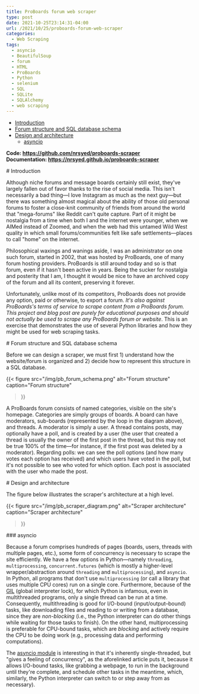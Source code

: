 ```yaml
---
title: ProBoards forum web scraper
type: post
date: 2021-10-25T23:14:31-04:00
url: /2021/10/25/proboards-forum-web-scraper
categories:
  - Web Scraping
tags:
  - asyncio
  - BeautifulSoup
  - forum
  - HTML
  - ProBoards
  - Python
  - selenium
  - SQL
  - SQLite
  - SQLAlchemy
  - web scraping
---
```


* [Introduction](#introduction)
* [Forum structure and SQL database schema](#database)
* [Design and architecture](#design)
  * [asyncio](#asyncio)

**Code: https://github.com/nrsyed/proboards-scraper** <br>
**Documentation: https://nrsyed.github.io/proboards-scraper** 

<span id="introduction" />
# Introduction

Although niche forums and message boards certainly still exist, they've
largely fallen out of favor thanks to the rise of social media. This isn't
necessarily a bad thing&mdash;I love Instagram as much as the next
guy&mdash;but there was something almost magical about the ability of those
old personal forums to foster a close-knit community of friends from around
the world that "mega-forums" like Reddit can't quite capture. Part of it might
be nostalgia from a time when both I and the internet were younger, when we
AIMed instead of Zoomed, and when the web had this untamed Wild West
quality in which small forums/communities felt like safe
settlements&mdash;places to call "home" on the internet.

Philosophical waxings and wanings aside, I was an administrator on one such
forum, started in 2002, that was hosted by ProBoards, one of many forum hosting
providers. ProBoards is still around today and so is that forum, even
if it hasn't been active in years. Being the sucker for nostalgia and posterity
that I am, I thought it would be nice to have an archived copy of the forum
and all its content, preserving it forever.

Unfortunately, unlike most of its competitors, ProBoards does not provide any
option, paid or otherwise, to export a forum. *It's also against ProBoards's
terms of service to scrape content from a ProBoards forum. This project and
blog post are purely for educational purposes and should not actually be used
to scrape any ProBoards forum or website*. This is an exercise that
demonstrates the use of several Python libraries and how they might be used
for web scraping tasks.


<span id="database" />
# Forum structure and SQL database schema

Before we can design a scraper, we must first 1) understand how the
website/forum is organized and 2) decide how to represent this structure
in a SQL database.

{{< figure
  src="/img/pb_forum_schema.png" alt="Forum structure"
  caption="Forum structure"
>}}

A ProBoards forum consists of named categories, visible on the site's homepage.
Categories are simply groups of boards. A board can have moderators,
sub-boards (represented by the loop in the diagram above), and threads. A
moderator is simply a user. A thread contains posts, may optionally have a
poll, and is created by a user (the user that created a thread is usually
the owner of the first post in the thread, but this may not be true 100% of
the time&mdash;for instance, if the first post was deleted by a moderator).
Regarding polls: we can see the poll options (and how many votes each option
has received) and which users have voted in the poll, but it's not possible to
see who voted for which option. Each post is associated with the user who made
the post.


<span id="design" />
# Design and architecture

The figure below illustrates the scraper's architecture at a high level.

{{< figure
  src="/img/pb_scraper_diagram.png" alt="Scraper architecture"
  caption="Scraper architecture"
>}}

<span id="asyncio" />
### asyncio

Because a forum comprises hundreds of pages (boards, users, threads with
multiple pages, etc.), some form of concurrency is necessary to scrape the
site efficiently. We have a few options in Python&mdash;namely `threading`,
`multiprocessing`, `concurrent.futures` (which is mostly a higher-level
wrapper/abstraction around `threading` and `multiprocessing`), and `asyncio`.
In Python, all programs that don't use `multiprocessing` (or call a library
that uses multiple CPU cores) run on a single core. Furthermore, because of the
[GIL][2] (global interpreter lock), for which Python is infamous, even in
multithreaded programs, only a single thread can be run at a time.
Consequently, multithreading is good for I/O-bound (input/output&ndash;bound)
tasks, like downloading files and reading to or writing from a database,
since they are *non-blocking* (i.e., the Python interpreter can do other
things while waiting for those tasks to finish). On the other hand,
multiprocessing is preferable for CPU-bound tasks, which are *blocking* and
actively require the CPU to be doing work (e.g., processing data and
performing computations).

The [asyncio module][1] is interesting in that it's inherently single-threaded,
but "gives a feeling of concurrency", as the aforelinked article puts it,
because it allows I/O-bound tasks, like grabbing a webpage, to run in the
background until they're complete, and schedule other tasks in the meantime,
which, similarly, the Python interpreter can switch to or step away from as
necessary).


[1]: https://realpython.com/async-io-python/
[2]: https://realpython.com/python-gil/
